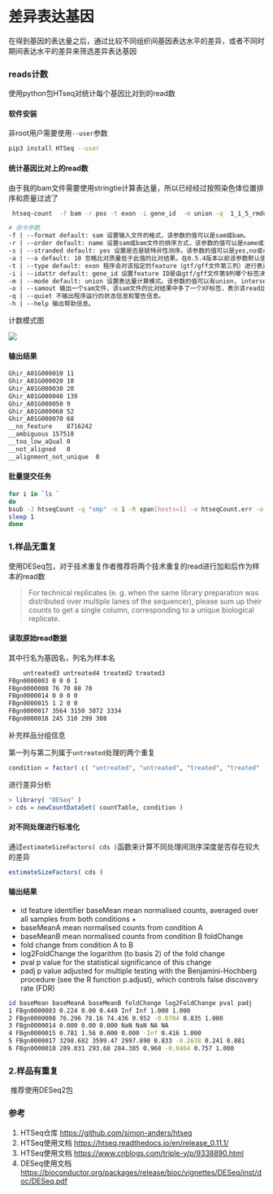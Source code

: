 # 差异表达基因

在得到基因的表达量之后，通过比较不同组织间基因表达水平的差异，或者不同时期间表达水平的差异来筛选差异表达基因



### reads计数

使用python包HTseq对统计每个基因比对到的read数

#### 软件安装

非root用户需要使用`--user`参数

```bash
pip3 install HTSeq --user
```

#### 统计基因比对上的read数 

由于我的bam文件需要使用stringtie计算表达量，所以已经经过按照染色体位置排序和质量过滤了

```bash
 htseq-count  -f bam -r pos -t exon -i gene_id  -m union -q  1_1_5_rmdup.bam genome.gtf >count.txt 
```

```bash
# 命令参数
-f | --format default: sam 设置输入文件的格式，该参数的值可以是sam或bam。
-r | --order default: name 设置sam或bam文件的排序方式，该参数的值可以是name或pos。前者表示按read名进行排序，后者表示按比对的参考基因组位置进行排序。若测序数据是双末端测序，当输入sam/bam文件是按pos方式排序的时候，两端reads的比对结果在sam/bam文件中一般不是紧邻的两行，程序会将reads对的第一个比对结果放入内存，直到读取到另一端read的比对结果。因此，选择pos可能会导致程序使用较多的内存，它也适合于未排序的sam/bam文件。而pos排序则表示程序认为双末端测序的reads比对结果在紧邻的两行上，也适合于单端测序的比对结果。很多其它表达量分析软件要求输入的sam/bam文件是按pos排序的，但HTSeq推荐使用name排序，且一般比对软件的默认输出结果也是按name进行排序的。
-s | --stranded default: yes 设置是否是链特异性测序。该参数的值可以是yes,no或reverse。no表示非链特异性测序；若是单端测序，yes表示read比对到了基因的正义链上；若是双末端测序，yes表示read1比对到了基因正义链上，read2比对到基因负义链上；reverse表示双末端测序情况下与yes值相反的结果。根据说明文件的理解，一般情况下双末端链特异性测序，该参数的值应该选择reverse（本人暂时没有测试该参数）。
-a | --a default: 10 忽略比对质量低于此值的比对结果。在0.5.4版本以前该参数默认值是0。
-t | --type default: exon 程序会对该指定的feature（gtf/gff文件第三列）进行表达量计算，而gtf/gff文件中其它的feature都会被忽略。
-i | --idattr default: gene_id 设置feature ID是由gtf/gff文件第9列哪个标签决定的；若gtf/gff文件多行具有相同的feature ID，则它们来自同一个feature，程序会计算这些features的表达量之和赋给相应的feature ID。
-m | --mode default: union 设置表达量计算模式。该参数的值可以有union, intersection-strict and intersection-nonempty。这三种模式的选择请见上面对这3种模式的示意图。从图中可知，对于原核生物，推荐使用intersection-strict模式；对于真核生物，推荐使用union模式。
-o | --samout 输出一个sam文件，该sam文件的比对结果中多了一个XF标签，表示该read比对到了某个feature上。
-q | --quiet 不输出程序运行的状态信息和警告信息。
-h | --help 输出帮助信息。
```

计数模式图

![](https://upload-images.jianshu.io/upload_images/6049898-721e9cbe006abbe3.png)

#### 输出结果

```bash
Ghir_A01G000010	11
Ghir_A01G000020	10
Ghir_A01G000030	20
Ghir_A01G000040	139
Ghir_A01G000050	9
Ghir_A01G000060	52
Ghir_A01G000070	68
__no_feature	8716242
__ambiguous	157518
__too_low_aQual	0
__not_aligned	0
__alignment_not_unique	0
```

#### 批量提交任务

```bash
for i in `ls `
do
bsub -J htseqCount -q "smp" -n 1 -R span[hosts=1] -e htseqCount.err -o htseqCount.out "bash htseqcount.sh ${i}"
sleep 1
done
```

### 1.样品无重复

​	使用DESeq包，对于技术重复作者推荐将两个技术重复的read进行加和后作为样本的read数

>  For technical replicates (e. g. when the same library preparation was distributed over multiple lanes of the sequencer), please sum up their counts to get a single column, corresponding to a unique biological replicate.  

#### 读取原始read数据

其中行名为基因名，列名为样本名

```bash
	untreated3 untreated4 treated2 treated3
FBgn0000003 0 0 0 1
FBgn0000008 76 70 88 70
FBgn0000014 0 0 0 0
FBgn0000015 1 2 0 0
FBgn0000017 3564 3150 3072 3334
FBgn0000018 245 310 299 308
```

补充样品分组信息

第一列与第二列属于`untreated`处理的两个重复

```R
condition = factor( c( "untreated", "untreated", "treated", "treated" ) )
```

进行差异分析

```R
> library( "DESeq" )
> cds = newCountDataSet( countTable, condition )
```

#### 对不同处理进行标准化

通过` estimateSizeFactors( cds ) `函数来计算不同处理间测序深度是否存在较大的差异

```R
estimateSizeFactors( cds )
```

#### 输出结果

+ id feature identifier baseMean mean normalised counts, averaged over all samples from both conditions +
+ baseMeanA mean normalised counts from condition A 
+ baseMeanB mean normalised counts from condition B foldChange 
+ fold change from condition A to B 
+ log2FoldChange the logarithm (to basis 2) of the fold change 
+ pval p value for the statistical significance of this change 
+ padj p value adjusted for multiple testing with the Benjamini-Hochberg procedure (see the R function p.adjust), which controls false discovery rate (FDR)  

```bash
id baseMean baseMeanA baseMeanB foldChange log2FoldChange pval padj
1 FBgn0000003 0.224 0.00 0.449 Inf Inf 1.000 1.000
2 FBgn0000008 76.296 78.16 74.436 0.952 -0.0704 0.835 1.000
3 FBgn0000014 0.000 0.00 0.000 NaN NaN NA NA
4 FBgn0000015 0.781 1.56 0.000 0.000 -Inf 0.416 1.000
5 FBgn0000017 3298.682 3599.47 2997.890 0.833 -0.2638 0.241 0.881
6 FBgn0000018 289.031 293.68 284.385 0.968 -0.0464 0.757 1.000
```

### 2.样品有重复

​	推荐使用DESeq2包



### 参考

1. HTSeq仓库  https://github.com/simon-anders/htseq 
2. HTSeq使用文档  https://htseq.readthedocs.io/en/release_0.11.1/ 
3. HTSeq使用文档  https://www.cnblogs.com/triple-y/p/9338890.html 
4. DESeq使用文档  https://bioconductor.org/packages/release/bioc/vignettes/DESeq/inst/doc/DESeq.pdf 

